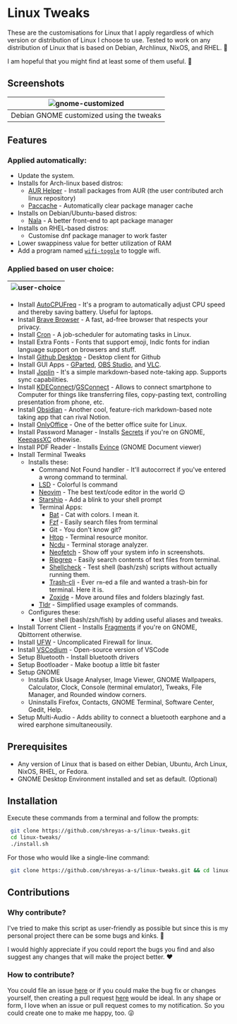 # Linux Tweaks
These are the customisations for Linux that I apply regardless of which version or distribution of Linux I choose to use. Tested to work on any distribution of Linux that is based on Debian, Archlinux, NixOS, and RHEL. 🚀

I am hopeful that you might find at least some of them useful. 🌟

## Screenshots
| ![gnome-customized](https://github.com/shreyas-a-s/linux-tweaks/assets/137637016/39040215-2486-45f4-8009-1a6a6bdf833b) |
|:--:|
| Debian GNOME customized using the tweaks |

## Features

### Applied automatically:
- Update the system.
- Installs for Arch-linux based distros:
  - [AUR Helper](https://github.com/Jguer/yay) - Install packages from AUR (the user contributed arch linux repository)
  - [Paccache](https://man.archlinux.org/man/paccache.8) - Automatically clear package manager cache
- Installs on Debian/Ubuntu-based distros:
  - [Nala](https://github.com/volitank/nala) - A better front-end to apt package manager
- Installs on RHEL-based distros:
  - Customise dnf package manager to work faster
- Lower swappiness value for better utilization of RAM
- Add a program named [`wifi-toggle`](https://github.com/shreyas-a-s/linux-tweaks/blob/de/scripts/common/wifi-toggle.sh) to toggle wifi.

### Applied based on user choice:
| ![user-choice](https://github.com/shreyas-a-s/linux-tweaks/assets/137637016/f6c94494-c85c-4fcd-b112-1917a24277c4) |
|:--:|

- Install [AutoCPUFreq](https://github.com/AdnanHodzic/auto-cpufreq) - It's a program to automatically adjust CPU speed and thereby saving battery. Useful for laptops.
- Install [Brave Browser](https://github.com/brave/brave-browser) - A fast, ad-free browser that respects your privacy.
- Install [Cron](https://github.com/Cron/Cron) - A job-scheduler for automating tasks in Linux.
- Install Extra Fonts - Fonts that support emoji, Indic fonts for indian language support on browsers and stuff.
- Install [Github Desktop](https://github.com/shiftkey/desktop) - Desktop client for Github
- Install GUI Apps - [GParted](https://github.com/GNOME/gparted), [OBS Studio](https://github.com/obsproject/obs-studio), and [VLC](https://github.com/videolan/vlc).
- Install [Joplin](https://github.com/laurent22/joplin) - It's a simple markdown-based note-taking app. Supports sync capabilities.
- Install [KDEConnect](https://github.com/KDE/kdeconnect-kde)/[GSConnect](https://github.com/GSConnect/gnome-shell-extension-gsconnect) - Allows to connect smartphone to Computer for things like transferring files, copy-pasting text, controlling presentation from phone, etc.
- Install [Obsidian](https://github.com/obsidianmd/obsidian-releases) - Another cool, feature-rich markdown-based note taking app that can rival Notion.
- Install [OnlyOffice](https://github.com/ONLYOFFICE/DesktopEditors) - One of the better office suite for Linux.
- Install Password Manager - Installs [Secrets](https://gitlab.gnome.org/World/secrets) if you're on GNOME, [KeepassXC](https://github.com/keepassxreboot/keepassxc) othewise.
- Install PDF Reader - Installs [Evince](https://github.com/GNOME/evince) (GNOME Document viewer)
- Install Terminal Tweaks
  - Installs these:
    - Command Not Found handler - It'll autocorrect if you've entered a wrong command to terminal.
    - [LSD](https://github.com/lsd-rs/lsd) - Colorful ls command
    - [Neovim](https://github.com/neovim/neovim) - The best text/code editor in the world 😉
    - [Starship](https://github.com/starship/starship) - Add a blink to your shell prompt
    - Terminal Apps:
      - [Bat](https://github.com/sharkdp/bat) - Cat with colors. I mean it.
      - [Fzf](https://github.com/junegunn/fzf) - Easily search files from terminal
      - Git - You don't know git?
      - [Htop](https://github.com/htop-dev/htop) - Terminal resource monitor.
      - [Ncdu](https://github.com/rofl0r/ncdu) - Terminal storage analyzer.
      - [Neofetch](https://github.com/dylanaraps/neofetch) - Show off your system info in screenshots.
      - [Ripgrep](https://github.com/BurntSushi/ripgrep) - Easily search contents of text files from terminal.
      - [Shellcheck](https://github.com/koalaman/shellcheck) - Test shell (bash/zsh) scripts without actually running them.
      - [Trash-cli](https://github.com/andreafrancia/trash-cli) - Ever `rm`-ed a file and wanted a trash-bin for terminal. Here it is.
      - [Zoxide](https://github.com/ajeetdsouza/zoxide) - Move around files and folders blazingly fast.
    - [Tldr](https://github.com/tldr-pages/tldr) - Simplified usage examples of commands.
  - Configures these:
    - User shell (bash/zsh/fish) by adding useful aliases and tweaks.
- Install Torrent Client - Installs [Fragments](https://gitlab.gnome.org/World/Fragments) if you're on GNOME, Qbittorrent otherwise.
- Install [UFW](https://github.com/jbq/ufw) - Uncomplicated Firewall for linux.
- Install [VSCodium](https://github.com/VSCodium/vscodium) - Open-source version of VSCode
- Setup Bluetooth - Install bluetooth drivers
- Setup Bootloader - Make bootup a little bit faster
- Setup GNOME
  - Installs Disk Usage Analyser, Image Viewer, GNOME Wallpapers, Calculator, Clock, Console (terminal emulator), Tweaks, File Manager, and Rounded window corners.
  - Uninstalls Firefox, Contacts, GNOME Terminal, Software Center, Gedit, Help.
- Setup Multi-Audio - Adds ability to connect a bluetooth earphone and a wired earphone simultaneousily.

## Prerequisites

- Any version of Linux that is based on either Debian, Ubuntu, Arch Linux, NixOS, RHEL, or Fedora.
- GNOME Desktop Environment installed and set as default. (Optional)

## Installation

Execute these commands from a terminal and follow the prompts:

```bash
 git clone https://github.com/shreyas-a-s/linux-tweaks.git
 cd linux-tweaks/
 ./install.sh
```

For those who would like a single-line command:
```bash
 git clone https://github.com/shreyas-a-s/linux-tweaks.git && cd linux-tweaks/ && ./install.sh
```

## Contributions

### Why contribute?
I've tried to make this script as user-friendly as possible but since this is my personal project there can be some bugs and kinks. 🐞

I would highly appreciate if you could report the bugs you find and also suggest any changes that will make the project better. ❤️

### How to contribute?
You could file an issue [here](https://github.com/shreyas-a-s/linux-tweaks/issues) or if you could make the bug fix or changes yourself, then creating a pull request [here](https://github.com/shreyas-a-s/linux-tweaks/pulls) would be ideal. In any shape or form, I love when an issue or pull request comes to my notification. So you could create one to make me happy, too. 😜
